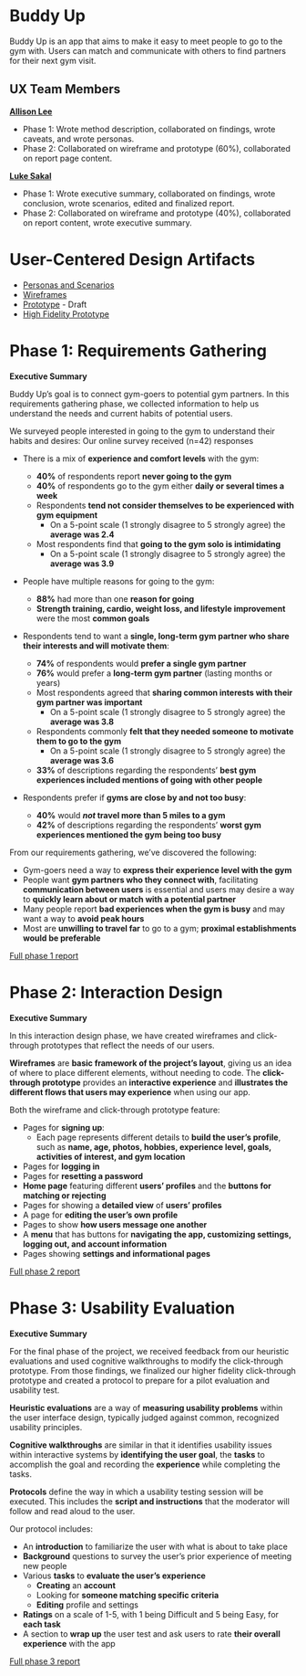 # Buddy Up

Buddy Up is an app that aims to make it easy to meet people to go to the gym with. Users can match and communicate with others to find partners for their next gym visit.

## UX Team Members

**[Allison Lee](https://usabilityengineering.github.io/ux-portfolio-anlee/)**
* Phase 1: Wrote method description, collaborated on findings, wrote caveats, and wrote personas.
* Phase 2: Collaborated on wireframe and prototype (60%), collaborated on report page content.

**[Luke Sakal](https://usabilityengineering.github.io/ux-portfolio-lesakal/)**
* Phase 1: Wrote executive summary, collaborated on findings, wrote conclusion, wrote scenarios, edited and finalized report.
* Phase 2: Collaborated on wireframe and prototype (40%), collaborated on report content, wrote executive summary.

# User-Centered Design Artifacts

* [Personas and Scenarios](requirements/Personas_and_Scenarios.pdf)
* [Wireframes](design/artboard.pdf)
* [Prototype](https://xd.adobe.com/view/9482b2ea-ffc1-488b-b419-ed1edaa49578-c1d1/?fullscreen&hints=off) - Draft
* [High Fidelity Prototype](https://xd.adobe.com/view/1ed27592-62c3-40b2-a667-23ce74273ffb-4b81/?fullscreen&hints=off)

# Phase 1: Requirements Gathering

**Executive Summary**

Buddy Up’s goal is to connect gym-goers to potential gym partners. In this requirements gathering phase, we collected information to help us understand the needs and current habits of potential users.

We surveyed people interested in going to the gym to understand their habits and desires:
Our online survey received (n=42) responses
* There is a mix of __experience and comfort levels__ with the gym:
  * __40%__ of respondents report __never going to the gym__
  * __40%__ of respondents go to the gym either __daily or several times a week__
  * Respondents __tend not consider themselves to be experienced with gym equipment__
    * On a 5-point scale (1 strongly disagree to 5 strongly agree) the __average was 2.4__
  * Most respondents find that __going to the gym solo is intimidating__
    * On a 5-point scale (1 strongly disagree to 5 strongly agree) the __average was 3.9__

* People have multiple reasons for going to the gym:
  * __88%__ had more than one __reason for going__
  * __Strength training, cardio, weight loss, and lifestyle improvement__ were the most __common goals__

* Respondents tend to want a __single, long-term gym partner who share their interests and will motivate them__:
  * __74%__ of respondents would __prefer a single gym partner__
  * __76%__ would prefer a __long-term gym partner__ (lasting months or years) 
  * Most respondents agreed that __sharing common interests with their gym partner was important__
    * On a 5-point scale (1 strongly disagree to 5 strongly agree) the __average was 3.8__
  * Respondents commonly __felt that they needed someone to motivate them to go to the gym__
    * On a 5-point scale (1 strongly disagree to 5 strongly agree) the __average was 3.6__ 
  * __33%__ of descriptions regarding the respondents’ __best gym experiences included mentions of going with other people__

* Respondents prefer if __gyms are close by and not too busy__:
  * __40%__ would __*not* travel more than 5 miles to a gym__
  * __42%__ of descriptions regarding the respondents’ __worst gym experiences mentioned the gym being too busy__

From our requirements gathering, we’ve discovered the following:
  * Gym-goers need a way to __express their experience level with the gym__
  * People want __gym partners who they connect with__, facilitating __communication between users__ is essential and users may desire a way to __quickly learn about or match with a potential partner__
  * Many people report __bad experiences when the gym is busy__ and may want a way to __avoid peak hours__
  * Most are __unwilling to travel far__ to go to a gym; __proximal establishments would be preferable__

[Full phase 1 report](requirements/)

# Phase 2: Interaction Design

**Executive Summary**

In this interaction design phase, we have created wireframes and click-through prototypes that reflect the needs of our users.

**Wireframes** are **basic framework of the project’s layout**, giving us an idea of where to place different elements, without needing to code. The **click-through prototype** provides an **interactive experience** and **illustrates the different flows that users may experience** when using our app.

Both the wireframe and click-through prototype feature:
* Pages for **signing up**:
  * Each page represents different details to **build the user’s profile**, such as **name, age, photos, hobbies, experience level, goals, activities of interest, and gym location**
* Pages for **logging in**
* Pages for **resetting a password**
* **Home page** featuring different **users’ profiles** and the **buttons for matching or rejecting**
* Pages for showing a **detailed view** of **users’ profiles** 
* A page for **editing the user’s own profile**
* Pages to show **how users message one another**
* A **menu** that has buttons for **navigating the app, customizing settings, logging out, and account information**
* Pages showing **settings and informational pages**

[Full phase 2 report](design/)

# Phase 3: Usability Evaluation

**Executive Summary**

For the final phase of the project, we received feedback from our heuristic evaluations and used cognitive walkthroughs to modify the click-through prototype. From those findings, we finalized our higher fidelity click-through prototype and created a protocol to prepare for a pilot evaluation and usability test. 

**Heuristic evaluations** are a way of **measuring usability problems** within the user interface design, typically judged against common, recognized usability principles. 

**Cognitive walkthroughs** are similar in that it identifies usability issues within interactive systems by **identifying the user goal**, the **tasks** to accomplish the goal and recording the **experience** while completing the tasks. 

**Protocols** define the way in which a usability testing session will be executed. This includes the **script and instructions** that the moderator will follow and read aloud to the user. 

Our protocol includes:
* An **introduction** to familiarize the user with what is about to take place
* **Background** questions to survey the user’s prior experience of meeting new people
* Various **tasks** to **evaluate the user’s experience**
  * **Creating** an **account**
  * Looking for **someone matching specific criteria**
  * **Editing** profile and settings
* **Ratings** on a scale of 1-5, with 1 being Difficult and 5 being Easy, for **each task**
* A section to **wrap up** the user test and ask users to rate **their overall experience** with the app


[Full phase 3 report](evaluation/)
